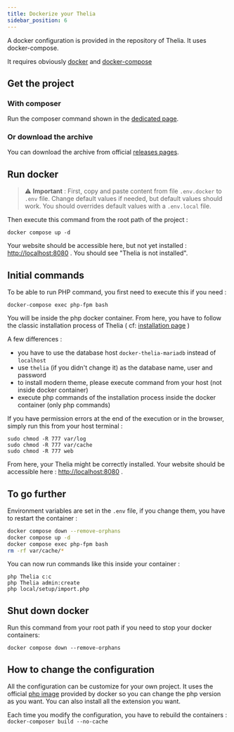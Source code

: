 ```yaml
---
title: Dockerize your Thelia
sidebar_position: 6
---
```


A docker configuration is provided in the repository of Thelia. It uses docker-compose.

It requires obviously [docker](https://docker.com/) and [docker-compose](http://docs.docker.com/compose/)

## Get the project

### With composer

Run the composer command shown in the [dedicated page](/docs/getting_started/Installation).

### Or download the archive

You can download the archive from official [releases pages](https://github.com/thelia/thelia/releases).

## Run docker

> ⚠️ **Important** : First, copy and paste content from file `.env.docker` to `.env` file.
Change default values if needed, but default values should work. You should overrides default values with a `.env.local` file.


Then execute this command from the root path of the project :
```
docker compose up -d
```


Your website should be accessible here, but not yet installed : [http://localhost:8080](http://localhost:8080)  . You should see "Thelia is not installed".

## Initial commands

To be able to run PHP command, you first need to execute this if you need :

``` 
docker-compose exec php-fpm bash
```

You will be inside the php docker container. From here, you have to follow the classic installation process of Thelia ( cf: [installation page](/docs/getting_started/Installation) )

A few differences :
- you have to use the database host `docker-thelia-mariadb` instead of `localhost`
- use `thelia` (if you didn't change it) as the database name, user and password
- to install modern theme, please execute command from your host (not inside docker container)
- execute php commands of the installation process inside the docker container (only php commands)

If you have permission errors at the end of the execution or in the browser, simply run this from your host terminal :

``` 
sudo chmod -R 777 var/log
sudo chmod -R 777 var/cache
sudo chmod -R 777 web
```

From here, your Thelia might be correctly installed.
Your website should be accessible here : [http://localhost:8080](http://localhost:8080) .


## To go further

Environment variables are set in the `.env` file, if you change them, you have to restart the container :
```bash
docker compose down --remove-orphans
docker compose up -d
docker compose exec php-fpm bash
rm -rf var/cache/*
```

You can now run commands like this inside your container :

``` 
php Thelia c:c
php Thelia admin:create
php local/setup/import.php
``` 

## Shut down docker

Run this command from your root path if you need to stop your docker containers:
``` 
docker compose down --remove-orphans
```


## How to change the configuration

All the configuration can be customize for your own project. It uses the official [php image](https://hub.docker.com/_/php/) provided by docker so you can change the php version as you want.
You can also install all the extension you want.

Each time you modify the configuration, you have to rebuild the containers : ```docker-composer build --no-cache```